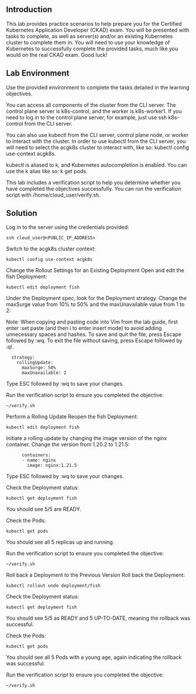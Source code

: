 ## Introduction
This lab provides practice scenarios to help prepare you for the Certified Kubernetes Application Developer (CKAD) exam. You will be presented with tasks to complete, as well as server(s) and/or an existing Kubernetes cluster to complete them in. You will need to use your knowledge of Kubernetes to successfully complete the provided tasks, much like you would on the real CKAD exam. Good luck!

## Lab Environment
Use the provided environment to complete the tasks detailed in the learning objectives.

You can access all components of the cluster from the CLI server. The control plane server is k8s-control, and the worker is k8s-worker1. If you need to log in to the control plane server, for example, just use ssh k8s-control from the CLI server.

You can also use kubectl from the CLI server, control plane node, or worker to interact with the cluster. In order to use kubectl from the CLI server, you will need to select the acgk8s cluster to interact with, like so: kubectl config use-context acgk8s.

kubectl is aliased to k, and Kubernetes autocompletion is enabled. You can use the k alias like so: k get pods.

This lab includes a verification script to help you determine whether you have completed the objectives successfully. You can run the verification script with /home/cloud_user/verify.sh.

## Solution
Log in to the server using the credentials provided:
```shell
ssh cloud_user@<PUBLIC_IP_ADDRESS>
```
Switch to the acgk8s cluster context:
```shell
kubectl config use-context acgk8s
```
Change the Rollout Settings for an Existing Deployment
Open and edit the fish Deployment:
```shell
kubectl edit deployment fish
```
Under the Deployment spec, look for the Deployment strategy. Change the maxSurge value from 10% to 50% and the maxUnavailable value from 1 to 2:

Note: When copying and pasting code into Vim from the lab guide, first enter :set paste (and then i to enter insert mode) to avoid adding unnecessary spaces and hashes. To save and quit the file, press Escape followed by :wq. To exit the file without saving, press Escape followed by :q!.
```shell
  strategy:
    rollingUpdate:
      maxSurge: 50%
      maxUnavailable: 2
```
Type ESC followed by :wq to save your changes.

Run the verification script to ensure you completed the objective:
```shell
~/verify.sh
```
Perform a Rolling Update
Reopen the fish Deployment:
```shell
kubectl edit deployment fish
```
Initiate a rolling update by changing the image version of the nginx container. Change the version from 1.20.2 to 1.21.5:
```shell
      containers:
      - name: nginx
        image: nginx:1.21.5
```
Type ESC followed by :wq to save your changes.

Check the Deployment status:
```shell
kubectl get deployment fish
```
You should see 5/5 are READY.

Check the Pods:
```shell
kubectl get pods
```
You should see all 5 replicas up and running.

Run the verification script to ensure you completed the objective:
```shell
~/verify.sh
```
Roll back a Deployment to the Previous Version
Roll back the Deployment:
```shell
kubectl rollout undo deployment/fish
```
Check the Deployment status:
```shell
kubectl get deployment fish
```
You should see 5/5 as READY and 5 UP-TO-DATE, meaning the rollback was successful.

Check the Pods:
```shell
kubectl get pods
```
You should see all 5 Pods with a young age, again indicating the rollback was successful.

Run the verification script to ensure you completed the objective:
```shell
~/verify.sh
```
